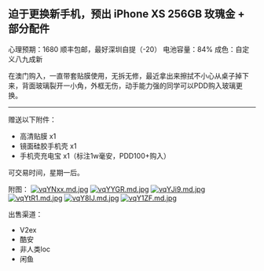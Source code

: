 ## 迫于更换新手机，预出 iPhone XS 256GB 玫瑰金 + 部分配件
心理预期：1680 顺丰包邮，最好深圳自提（-20）
电池容量：84%
成色：自定义八九成新

在澳门购入，一直带套贴膜使用，无拆无修，最近拿出来擦拭不小心从桌子掉下来，背面玻璃裂开一小角，外框无伤，动手能力强的同学可以PDD购入玻璃更换。

---

赠送以下附件：
- 高清贴膜 x1
- 镜面硅胶手机壳 x1
- 手机壳充电宝 x1（标注1w毫安，PDD100+购入）

可交易时间，星期一后。

附图：
[![vqYNxx.md.jpg](https://s1.ax1x.com/2022/09/08/vqYNxx.md.jpg)](https://imgse.com/i/vqYNxx)
[![vqYYGR.md.jpg](https://s1.ax1x.com/2022/09/08/vqYYGR.md.jpg)](https://imgse.com/i/vqYYGR)
[![vqYJi9.md.jpg](https://s1.ax1x.com/2022/09/08/vqYJi9.md.jpg)](https://imgse.com/i/vqYJi9)
[![vqYtR1.md.jpg](https://s1.ax1x.com/2022/09/08/vqYtR1.md.jpg)](https://imgse.com/i/vqYtR1)
[![vqY8IJ.md.jpg](https://s1.ax1x.com/2022/09/08/vqY8IJ.md.jpg)](https://imgse.com/i/vqY8IJ)
[![vqY1ZF.md.jpg](https://s1.ax1x.com/2022/09/08/vqY1ZF.md.jpg)](https://imgse.com/i/vqY1ZF)

出售渠道：
- V2ex
- 酷安
- 非人类loc
- 闲鱼